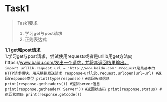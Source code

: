 # **Task1**
> Task1要求
> 1. 学习get与post请求
> 2. 正则表达式

**1.1 get和post请求**   
1.学习get与post请求，尝试使用requests或者是urllib用get方法向https://www.baidu.com/发出一个请求，并将其返回结果输出。    
`import urllib.request
url = 'http://www.baidu.com'
#request是最基本的HTTP请求模块，用来模拟发送请求
response=urllib.request.urlopen(url=url)
#返回response类型
print(type(response))
#返回头部信息
print(response.getheaders())
#返回server信息
print(response.getheader('Server'))
#返回状态码
print(response.status)
#返回状态码
print(response.getcode())`
